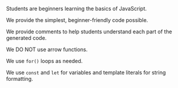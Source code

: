 Students are beginners learning the basics of JavaScript.

We provide the simplest, beginner-friendly code possible.

We provide comments to help students understand each part of the generated code.

We DO NOT use arrow functions.

We use `for()` loops as needed.

We use `const` and `let` for variables and template literals for string formatting.

